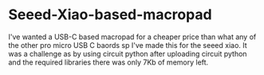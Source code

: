# Seeed-Xiao-based-macropad
I've wanted a USB-C based macropad for a cheaper price than what any of the other pro micro USB C baords sp I've made this for the seeed xiao. It was a challenge as by using circuit python after uploading circuit python and the required libraries there was only 7Kb of memory left.
